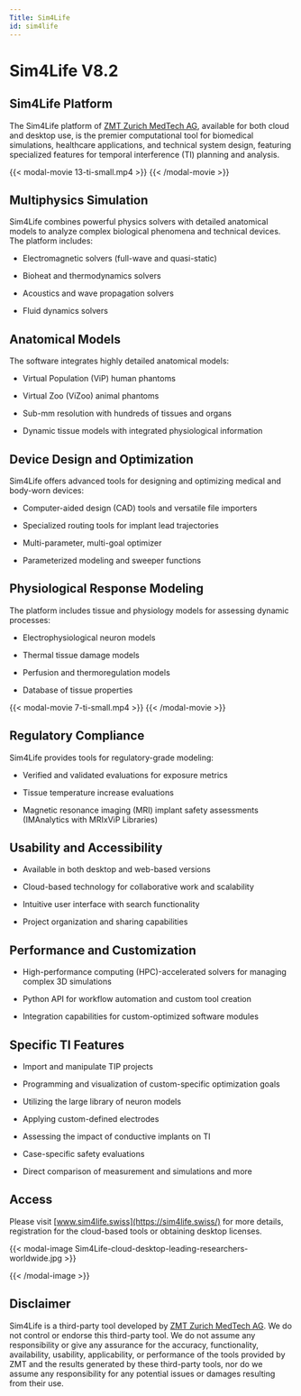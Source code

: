 ```yaml
---
Title: Sim4Life
id: sim4life
---
```

# Sim4Life V8.2

## Sim4Life Platform
The Sim4Life platform of [ZMT Zurich MedTech AG](https://sim4life.swiss), available for both cloud and desktop use, is the premier computational tool for biomedical simulations, healthcare applications, and technical system design, featuring specialized features for temporal interference (TI) planning and analysis.

{{< modal-movie 13-ti-small.mp4 >}}
{{< /modal-movie >}}

## Multiphysics Simulation

Sim4Life combines powerful physics solvers with detailed anatomical models to analyze complex biological phenomena and technical devices. The platform includes:

* Electromagnetic solvers (full-wave and quasi-static)

* Bioheat and thermodynamics solvers

* Acoustics and wave propagation solvers

* Fluid dynamics solvers

## Anatomical Models

The software integrates highly detailed anatomical models:

* Virtual Population (ViP) human phantoms

* Virtual Zoo (ViZoo) animal phantoms

* Sub-mm resolution with hundreds of tissues and organs

* Dynamic tissue models with integrated physiological information

## Device Design and Optimization

Sim4Life offers advanced tools for designing and optimizing medical and body-worn devices:

* Computer-aided design (CAD) tools and versatile file importers

* Specialized routing tools for implant lead trajectories

* Multi-parameter, multi-goal optimizer

* Parameterized modeling and sweeper functions

## Physiological Response Modeling

The platform includes tissue and physiology models for assessing dynamic processes:

* Electrophysiological neuron models

* Thermal tissue damage models

* Perfusion and thermoregulation models

* Database of tissue properties

{{< modal-movie 7-ti-small.mp4 >}}
{{< /modal-movie >}}

## Regulatory Compliance

Sim4Life provides tools for regulatory-grade modeling:

* Verified and validated evaluations for exposure metrics

* Tissue temperature increase evaluations

* Magnetic resonance imaging (MRI) implant safety assessments (IMAnalytics with MRIxViP Libraries)

## Usability and Accessibility

* Available in both desktop and web-based versions

* Cloud-based technology for collaborative work and scalability

* Intuitive user interface with search functionality

* Project organization and sharing capabilities

## Performance and Customization

* High-performance computing (HPC)-accelerated solvers for managing complex 3D simulations

* Python API for workflow automation and custom tool creation

* Integration capabilities for custom-optimized software modules

## Specific TI Features 

* Import and manipulate TIP projects

* Programming and visualization of custom-specific optimization goals 

* Utilizing the large library of neuron models 

* Applying custom-defined electrodes

* Assessing the impact of conductive implants on TI 

* Case-specific safety evaluations

* Direct comparison of measurement and simulations and more

## Access

Please visit [www.sim4life.swiss](https://sim4life.swiss/) for more details, registration for the cloud-based tools or obtaining desktop licenses. 


{{< modal-image Sim4Life-cloud-desktop-leading-researchers-worldwide.jpg >}}

{{< /modal-image >}}

## Disclaimer

Sim4Life is a third-party tool developed by [ZMT Zurich MedTech AG](https://zmt.swiss). We do not control or endorse this third-party tool. We do not assume any responsibility or give any assurance for the accuracy, functionality, availability, usability, applicability, or performance of the tools provided by ZMT and the results generated by these third-party tools, nor do we assume any responsibility for any potential issues or damages resulting from their use.

